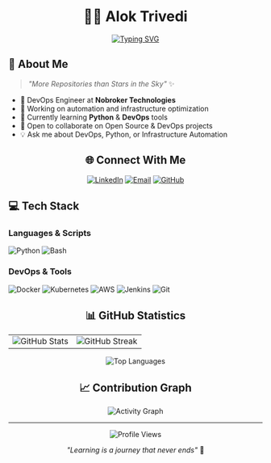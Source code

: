 <div align="center">

# 👨‍💻 Alok Trivedi

[![Typing SVG](https://readme-typing-svg.demolab.com?font=Fira+Code&pause=1000&color=2D9596&center=true&vCenter=true&random=false&width=435&lines=DevOps+Learner;Python+Learner;Open+Source+Contributor;Always+Learning+New+Things)](https://git.io/typing-svg)

</div>

## 🚀 About Me

> *"More Repositories than Stars in the Sky"* ✨

- 🏢 DevOps Engineer at **Nobroker Technologies**
- 🔭 Working on automation and infrastructure optimization
- 🌱 Currently learning **Python** & **DevOps** tools
- 👯 Open to collaborate on Open Source & DevOps projects
- 💡 Ask me about DevOps, Python, or Infrastructure Automation

<div align="center">

## 🌐 Connect With Me

[![LinkedIn](https://img.shields.io/badge/LinkedIn-%230077B5.svg?style=for-the-badge&logo=linkedin&logoColor=white)](https://linkedin.com/in/alok-trivedi-27279a34b/)
[![Email](https://img.shields.io/badge/Email-D14836?style=for-the-badge&logo=gmail&logoColor=white)](mailto:aloktrivedi.it@gmail.com)
[![GitHub](https://img.shields.io/badge/GitHub-100000?style=for-the-badge&logo=github&logoColor=white)](https://github.com/Alok77it)

</div>

## 💻 Tech Stack

### Languages & Scripts
![Python](https://img.shields.io/badge/python-3670A0?style=for-the-badge&logo=python&logoColor=ffdd54)
![Bash](https://img.shields.io/badge/bash-%23121011.svg?style=for-the-badge&logo=gnu-bash&logoColor=white)

### DevOps & Tools
![Docker](https://img.shields.io/badge/docker-%230db7ed.svg?style=for-the-badge&logo=docker&logoColor=white)
![Kubernetes](https://img.shields.io/badge/kubernetes-%23326ce5.svg?style=for-the-badge&logo=kubernetes&logoColor=white)
![AWS](https://img.shields.io/badge/AWS-%23FF9900.svg?style=for-the-badge&logo=amazon-aws&logoColor=white)
![Jenkins](https://img.shields.io/badge/jenkins-%232C5263.svg?style=for-the-badge&logo=jenkins&logoColor=white)
![Git](https://img.shields.io/badge/git-%23F05033.svg?style=for-the-badge&logo=git&logoColor=white)

<div align="center">

## 📊 GitHub Statistics

<table>
  <tr>
    <td>
      <img src="https://github-readme-stats.vercel.app/api?username=Alok77it&show_icons=true&theme=tokyonight&hide_border=true" alt="GitHub Stats"/>
    </td>
    <td>
      <img src="https://github-readme-streak-stats.herokuapp.com/?user=Alok77it&theme=tokyonight&hide_border=true" alt="GitHub Streak"/>
    </td>
  </tr>
</table>

![Top Languages](https://github-readme-stats.vercel.app/api/top-langs/?username=Alok77it&theme=tokyonight&hide_border=true&layout=compact)


## 📈 Contribution Graph

![Activity Graph](https://github-readme-activity-graph.vercel.app/graph?username=Alok77it&theme=tokyo-night&hide_border=true)

---

![Profile Views](https://komarev.com/ghpvc/?username=Alok77it&color=2D9596&style=flat-square)

*"Learning is a journey that never ends"* 🚀

</div>
